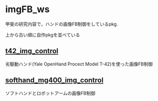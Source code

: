 # imgFB_ws
甲斐の研究内容で，ハンドの画像FB制御をしているpkg.

上から古い順に自作pkgを並べている

## [t42_img_control](https://github.com/ryocan/imgFb_ws/tree/main/t42_img_control)
劣駆動ハンド(Yale OpenHand Procect Model T-42)を使った画像FB制御

## [softhand_mg400_img_control](https://github.com/ryocan/imgFb_ws/tree/main/softhand_mg400_img_control)
ソフトハンドとロボットアームの画像FB制御